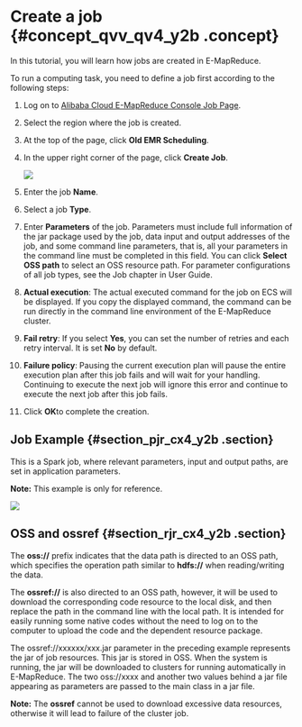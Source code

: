 # Create a job {#concept_qvv_qv4_y2b .concept}

In this tutorial, you will learn how jobs are created in E-MapReduce.

To run a computing task, you need to define a job first according to the following steps:

1.  Log on to [Alibaba Cloud E-MapReduce Console Job Page](https://emr.console.aliyun.com/console/#/job/region/ap-southeast-1).
2.  Select the region where the job is created.
3.  At the top of the page, click **Old EMR Scheduling**.
4.  In the upper right corner of the page, click **Create Job**.

    ![](http://static-aliyun-doc.oss-cn-hangzhou.aliyuncs.com/assets/img/17841/154157013210493_en-US.png)

5.  Enter the job **Name**.
6.  Select a job **Type**.
7.  Enter **Parameters** of the job. Parameters must include full information of the jar package used by the job, data input and output addresses of the job, and some command line parameters, that is, all your parameters in the command line must be completed in this field. You can click **Select OSS path** to select an OSS resource path. For parameter configurations of all job types, see the Job chapter in User Guide.
8.  **Actual execution**: The actual executed command for the job on ECS will be displayed. If you copy the displayed command, the command can be run directly in the command line environment of the E-MapReduce cluster.
9.  **Fail retry**: If you select **Yes**, you can set the number of retries and each retry interval. It is set **No** by default.
10. **Failure policy**: Pausing the current execution plan will pause the entire execution plan after this job fails and will wait for your handling. Continuing to execute the next job will ignore this error and continue to execute the next job after this job fails.
11. Click **OK**to complete the creation.

## Job Example {#section_pjr_cx4_y2b .section}

This is a Spark job, where relevant parameters, input and output paths, are set in application parameters.

**Note:** This example is only for reference.

![](http://static-aliyun-doc.oss-cn-hangzhou.aliyuncs.com/assets/img/17841/154157013210494_en-US.jpg)

## OSS and ossref {#section_rjr_cx4_y2b .section}

The **oss://** prefix indicates that the data path is directed to an OSS path, which specifies the operation path similar to **hdfs://** when reading/writing the data.

The **ossref://** is also directed to an OSS path, however, it will be used to download the corresponding code resource to the local disk, and then replace the path in the command line with the local path. It is intended for easily running some native codes without the need to log on to the computer to upload the code and the dependent resource package.

The ossref://xxxxxx/xxx.jar parameter in the preceding example represents the jar of job resources. This jar is stored in OSS. When the system is running, the jar will be downloaded to clusters for running automatically in E-MapReduce. The two oss://xxxx and another two values behind a jar file appearing as parameters are passed to the main class in a jar file.

**Note:** The **ossref** cannot be used to download excessive data resources, otherwise it will lead to failure of the cluster job.

